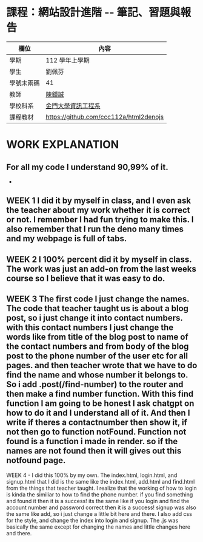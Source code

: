 # 課程：網站設計進階 -- 筆記、習題與報告

欄位 | 內容
-----|--------
學期 | 112 學年上學期
學生 |  劉佩芬
學號末兩碼 | 41
教師 | [陳鍾誠](https://www.nqu.edu.tw/educsie/index.php?act=blog&code=list&ids=4)
學校科系 | [金門大學資訊工程系](https://www.nqu.edu.tw/educsie/index.php)
課程教材 | https://github.com/ccc112a/html2denojs


# WORK EXPLANATION

## For all my code I understand 90,99% of it. 
-
WEEK 1 
I did it by myself in class, and I even ask the teacher about my work whether it is correct or not. I remember I had fun trying to make this. I also remember that I run the deno many times and my webpage is full of tabs.
--- 
WEEK 2 
I 100% percent did it by myself in class. The work was just an add-on from the last weeks course so I believe that it was easy to do.
---
WEEK 3 
The first code I just change the names. The code that teacher taught us is about a blog post, so i just change it into contact numbers. with this contact numbers I just change the words like from title of the blog post to name of the contact numbers and from body of the blog post to the phone number of the user etc for all pages. and then teacher wrote that we have to do find the name and whose number it belongs to. So i add .post(/find-number) to the router and then make a find number function. With this find function I am going to be honest I ask chatgpt on how to do it and I understand all of it. And then I write if theres a contactnumber then show it, if not then go to function notFound. Function not found is a function i made in render. so if the names are not found then it will gives out this notfound page.
---
WEEK 4 -
I did this 100% by my own. The index.html, login.html, and signup.html that I did is the same like the index.html, add.html and find.html from the things that teacher taught. I realize that the working of how to login is kinda the similiar to how to find the phone number. if you find something and found it then it is a success! its the same like if you login and find the account number and password correct then it is a success! signup was also the same like add, so i just change a little bit here and there. I also add css for the style, and change the index into login and signup. The .js was basically the same except for changing the names and little changes here and there.
